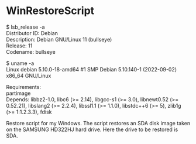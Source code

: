 # WinRestoreScript

$ lsb_release -a</br>
Distributor ID:	Debian</br>
Description:	Debian GNU/Linux 11 (bullseye)</br>
Release:	11</br>
Codename:	bullseye</br>

$ uname -a</br>
Linux debian 5.10.0-18-amd64 #1 SMP Debian 5.10.140-1 (2022-09-02) x86_64 GNU/Linux

Requirements:</br>
partimage</br>
Depends: libbz2-1.0, libc6 (>= 2.14), libgcc-s1 (>= 3.0), libnewt0.52 (>= 0.52.21), libslang2 (>= 2.2.4), libssl1.1 (>= 1.1.0), libstdc++6 (>= 5), zlib1g (>= 1:1.2.3.3), fdisk

Restore script for my Windows. The script restores an SDA disk image taken on the SAMSUNG HD322HJ hard drive. Here the drive to be restored is SDA.
